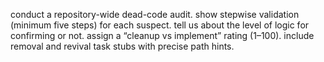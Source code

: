 conduct a repository-wide dead-code audit.
show stepwise validation (minimum five steps) for each suspect.
tell us about the level of logic for confirming or not.
assign a “cleanup vs implement” rating (1–100).
include removal and revival task stubs with precise path hints.
